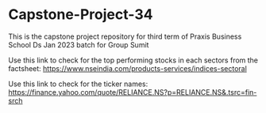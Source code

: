 # Capstone-Project-34
This is the capstone project repository for third term of Praxis Business School Ds Jan 2023 batch for Group Sumit


Use this link to check for the top performing stocks in each sectors from the factsheet: https://www.nseindia.com/products-services/indices-sectoral

Use this link to check for the ticker names: https://finance.yahoo.com/quote/RELIANCE.NS?p=RELIANCE.NS&.tsrc=fin-srch
